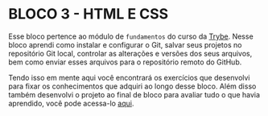 # BLOCO 3 - HTML E CSS

Esse bloco pertence ao módulo de `fundamentos` do curso da [Trybe](https://www.betrybe.com/).
Nesse bloco aprendi como instalar e configurar o Git, salvar seus projetos no repositório Git
local, controlar as alterações e versões dos seus arquivos, bem como enviar esses arquivos para
o repositório remoto do GitHub.

Tendo isso em mente aqui você encontrará os exercícios que desenvolvi para fixar os conhecimentos que adquiri ao longo desse bloco. Além disso também desenvolvi o projeto ao final de bloco para avaliar tudo o que havia aprendido, você pode acessa-lo [aqui](linkProjetoDoBloco).
